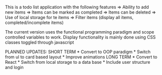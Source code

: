 This is a todo list application with the following features
    => Ability to add new items
    => Items can be marked as completed
    => Items can be deleted
    => Use of local storage for te items
    => Filter items (display all items, completed/incomplete items)

The current version uses the functional programming paradigm and scope controlled variables to work.
Display functionality is mainly done using CSS classes toggled through javascript


PLANNED UPDATES: 
    SHORT TERM
    * Convert to OOP paradigm
    * Switch from ul to card based layout
    * Improve animations
    LONG TERM
    * Convert to React
    * Switch from local storage to a data base
    * Include user structure and login